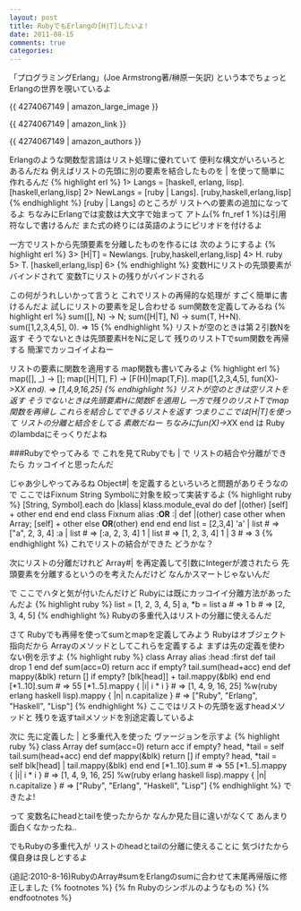 ```yaml
---
layout: post
title: RubyでもErlangの[H|T]したいよ!
date: 2011-08-15
comments: true
categories:
---
```



「プログラミングErlang」(Joe Armstrong著/榊原一矢訳)
という本でちょっとErlangの世界を覗いているよ

{{ 4274067149 | amazon_large_image }}

{{ 4274067149 | amazon_link }}

{{ 4274067149 | amazon_authors }}

Erlangのような関数型言語はリスト処理に優れていて
便利な構文がいろいろとあるんだね
例えばリストの先頭に別の要素を結合したものを
 | を使って簡単に作れるんだ
{% highlight erl %}
1> Langs = [haskell, erlang, lisp].
[haskell,erlang,lisp]
2> NewLangs = [ruby | Langs].
[ruby,haskell,erlang,lisp]
{% endhighlight %}
[ruby | Langs] のところが
リストへの要素の追加になってるよ
ちなみにErlangでは変数は大文字で始まって
アトム{% fn_ref 1 %}は引用符なしで書けるんだ
また式の終りには英語のようにピリオドを付けるよ

一方でリストから先頭要素を分離したものを作るには
次のようにするよ
{% highlight erl %}
3> [H|T] = Newlangs. 
[ruby,haskell,erlang,lisp]
4> H.
ruby
5> T.
[haskell,erlang,lisp]
6> 
{% endhighlight %}
変数Hにリストの先頭要素がバインドされて
変数Tにリストの残りがバインドされる

この何がうれしいかって言うと
これでリストの再帰的な処理が
すごく簡単に書けるんだよ
試しにリストの要素を足し合わせる
sum関数を定義してみるね
{% highlight erl %}
sum([], N) -> N;
sum([H|T], N) -> sum(T, H+N).
sum([1,2,3,4,5], 0).
=> 15
{% endhighlight %}
リストが空のときは第２引数Nを返す
そうでないときは先頭要素HをNに足して
残りのリストTでsum関数を再帰する
簡潔でカッコイイよねー

リストの要素に関数を適用する
map関数も書いてみるよ
{% highlight erl %}
map([], _) -> [];
map([H|T], F) -> [F(H)|map(T,F)].
map([1,2,3,4,5], fun(X)->X*X end).
=> [1,4,9,16,25]
{% endhighlight %}
リストが空のときは空リストを返す
そうでないときは先頭要素Hに関数Fを適用し
一方で残りのリストTでmap関数を再帰し
これらを結合してできるリストを返す
つまりここでは[H|T]を使って
リストの分離と結合をしてる
素敵だねー
ちなみにfun(X)->X*X end は
Rubyのlambdaにそっくりだよね

###Rubyでやってみる
で
これを見てRubyでも | で
リストの結合や分離ができたら
カッコイイと思ったんだ

じゃあ少しやってみるね
Object#| を定義するといろいろと問題がありそうなので
ここではFixnum String Symbolに対象を絞って実装するよ
{% highlight ruby %}
[String, Symbol].each do |klass|
  klass.module_eval do
    def |(other)
      [self] + other
    end
  end
end
class Fixnum
  alias :__OR__ :|
  def |(other)
    case other
    when Array; [self] + other
    else __OR__(other)
    end
  end
end
list = [2,3,4]
'a' | list # => ["a", 2, 3, 4]
:a | list # => [:a, 2, 3, 4]
1 | list # => [1, 2, 3, 4]
1 | 3 # => 3
{% endhighlight %}
これでリストの結合ができた
どうかな？

次にリストの分離だけれど
Array#| を再定義して引数にIntegerが渡されたら
先頭要素を分離するというのを考えたんだけど
なんかスマートじゃないんだ

で
ここでハタと気が付いたんだけど
Rubyには既にカッコイイ分離方法があったんだよ
{% highlight ruby %}
list = [1, 2, 3, 4, 5]
a, *b = list
a # => 1
b # => [2, 3, 4, 5]
{% endhighlight %}
Rubyの多重代入はリストの分離に使えるんだ

さて
Rubyでも再帰を使ってsumとmapを定義してみよう
Rubyはオブジェクト指向だから
Arrayのメソッドとしてこれらを定義するよ
まずは先の定義を使わない例を示すよ
{% highlight ruby %}
class Array
  alias :head :first
  def tail
    drop 1
  end
  def sum(acc=0)
    return acc if empty?
    tail.sum(head+acc)
  end
  def mappy(&blk)
    return [] if empty?
    [blk[head]] + tail.mappy(&blk)
  end
end
[*1..10].sum # => 55
[*1..5].mappy { |i| i * i } # => [1, 4, 9, 16, 25]
%w(ruby erlang haskell lisp).mappy { |n| n.capitalize } # => ["Ruby", "Erlang", "Haskell", "Lisp"]
{% endhighlight %}
ここではリストの先頭を返すheadメソッドと
残りを返すtailメソッドを別途定義しているよ

次に
先に定義した | と多重代入を使った
ヴァージョンを示すよ
{% highlight ruby %}
class Array
  def sum(acc=0)
    return acc if empty?
    head, *tail = self
    tail.sum(head+acc)
  end
  def mappy(&blk)
    return [] if empty?
    head, *tail = self
    blk[head] | tail.mappy(&blk)
  end
end
[*1..10].sum # => 55
[*1..5].mappy { |i| i * i } # => [1, 4, 9, 16, 25]
%w(ruby erlang haskell lisp).mappy { |n| n.capitalize } # => ["Ruby", "Erlang", "Haskell", "Lisp"]
{% endhighlight %}
できたよ!

って
変数名にheadとtailを使ったからか
なんか見た目に違いがなくて
あんまり面白くなかったね..

でもRubyの多重代入が
リストのheadとtailの分離に使えることに
気づけたから僕自身は良しとするよ

(追記:2010-8-16)RubyのArray#sumをErlangのsumに合わせて末尾再帰版に修正しました
{% footnotes %}
   {% fn Rubyのシンボルのようなもの %}
{% endfootnotes %}
